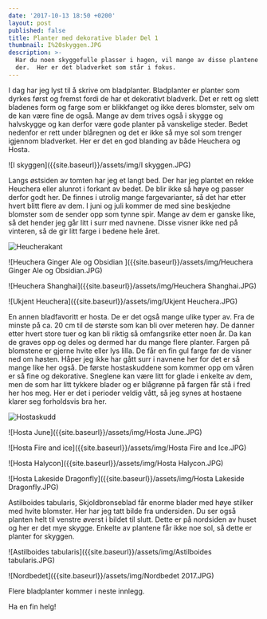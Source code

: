 ```yaml
---
date: '2017-10-13 18:50 +0200'
layout: post
published: false
title: Planter med dekorative blader Del 1
thumbnail: I%20skyggen.JPG
description: >-
  Har du noen skyggefulle plasser i hagen, vil mange av disse plantene trives
  der.  Her er det bladverket som står i fokus.
---
```


I dag har jeg lyst til å skrive om bladplanter. Bladplanter er planter som dyrkes først og fremst fordi de har et dekorativt bladverk. Det er rett og slett bladenes form og farge som er blikkfanget og ikke deres blomster, selv om de kan være fine de også. Mange av dem trives også i skygge og halvskygge og kan derfor være gode planter på vanskelige steder. Bedet nedenfor er rett under blåregnen og det er ikke så mye sol som trenger igjennom bladverket. Her er det en god blanding av både Heuchera og Hosta.

![I skyggen]({{site.baseurl}}/assets/img/I skyggen.JPG)

Langs østsiden av tomten har jeg et langt bed. Der har jeg plantet en rekke Heuchera eller alunrot i forkant av bedet. De blir ikke så høye og passer derfor godt her. De finnes i utrolig mange fargevarianter, så det har etter hvert blitt flere av dem. I juni og juli kommer de med sine beskjedne blomster som de sender opp som tynne spir. Mange av dem er ganske like, så det hender jeg går litt i surr med navnene. Disse visner ikke ned på vinteren, så de gir litt farge i bedene hele året.

![Heucherakant]({{site.baseurl}}/assets/img/Heucherakant.JPG)

![Heuchera Ginger Ale og Obsidian ]({{site.baseurl}}/assets/img/Heuchera Ginger Ale og Obsidian.JPG)

![Heuchera Shanghai]({{site.baseurl}}/assets/img/Heuchera Shanghai.JPG)

![Ukjent Heuchera]({{site.baseurl}}/assets/img/Ukjent Heuchera.JPG)

En annen bladfavoritt er hosta. De er det også mange ulike typer av. Fra de minste på ca. 20 cm til de største som kan bli over meteren høy. De danner etter hvert store tuer og kan bli riktig så omfangsrike etter noen år. Da kan de graves opp og deles og dermed har du mange flere planter. Fargen på blomstene er gjerne hvite eller lys lilla. De får en fin gul farge før de visner ned om høsten. Håper jeg ikke har gått surr i navnene her for det er så mange like her også. De første hostaskuddene som kommer opp om våren er så fine og dekorative. Sneglene kan være litt for glade i enkelte av dem, men de som har litt tykkere blader og er blågrønne på fargen får stå i fred her hos meg. Her er det i perioder veldig vått, så jeg synes at hostaene klarer seg forholdsvis bra her. 

![Hostaskudd]({{site.baseurl}}/assets/img/Hostaskudd.JPG)

![Hosta June]({{site.baseurl}}/assets/img/Hosta June.JPG)

![Hosta Fire and ice]({{site.baseurl}}/assets/img/Hosta Fire and Ice.JPG)

![Hosta Halycon]({{site.baseurl}}/assets/img/Hosta Halycon.JPG)

![Hosta Lakeside Dragonfly]({{site.baseurl}}/assets/img/Hosta Lakeside Dragonfly.JPG)

Astilboides tabularis, Skjoldbronseblad får enorme blader med høye stilker med hvite blomster. Her har jeg tatt bilde fra undersiden. Du ser også planten helt til venstre øverst i bildet til slutt. Dette er på nordsiden av huset og her er det mye skygge. Enkelte av plantene får ikke noe sol, så dette er planter for skyggen.

![Astilboides tabularis]({{site.baseurl}}/assets/img/Astilboides tabularis.JPG)

![Nordbedet]({{site.baseurl}}/assets/img/Nordbedet 2017.JPG)

Flere bladplanter kommer i neste innlegg.

Ha en fin helg!

